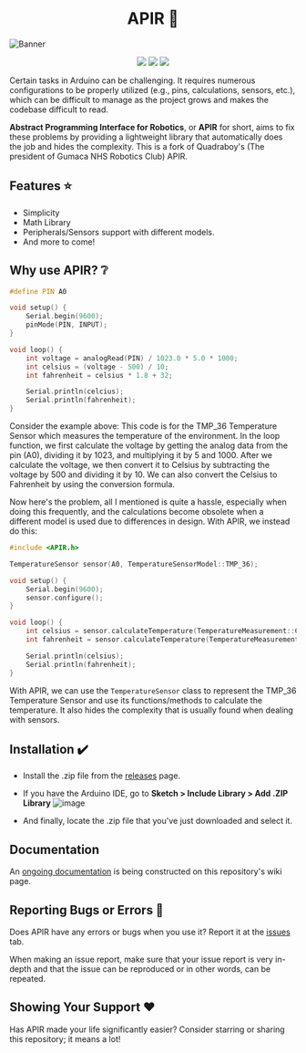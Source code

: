 <h1 align="center">APIR 📘</h1>

![Banner](https://user-images.githubusercontent.com/79918051/236221117-d6bc9b7e-42a3-44cb-b58d-9386f9ea6426.png)

</p>
<p align="center">
    <a href="https://img.shields.io/github/downloads/GNHS-Robotics-Club/APIR/total" alt="Downloads">
        <img src="https://img.shields.io/github/downloads/GNHS-Robotics-Club/APIR/total" /></a>
    <a href="https://img.shields.io/github/issues/GNHS-Robotics-Club/APIR" alt="Issues">
        <img src="https://img.shields.io/github/issues/GNHS-Robotics-Club/APIR" /></a>
    <a href="https://img.shields.io/github/last-commit/GNHS-Robotics-Club/APIR" alt="Commits">
        <img src="https://img.shields.io/github/last-commit/GNHS-Robotics-Club/APIR" /></a>
</p>

Certain tasks in Arduino can be challenging. It requires numerous configurations to be properly utilized (e.g., pins, calculations, sensors, etc.), which can be difficult to manage as the project grows and makes the codebase difficult to read. 

**Abstract Programming Interface for Robotics**, or **APIR** for short, aims to fix these problems by providing a lightweight library that automatically does the job and hides the complexity. This is a fork of Quadraboy's (The president of Gumaca NHS Robotics Club) APIR.

## Features ⭐
- Simplicity
- Math Library
- Peripherals/Sensors support with different models.
- And more to come!

## Why use APIR? ❔

```cpp
#define PIN A0

void setup() {
    Serial.begin(9600);
    pinMode(PIN, INPUT);
}

void loop() {
    int voltage = analogRead(PIN) / 1023.0 * 5.0 * 1000;
    int celsius = (voltage - 500) / 10;
    int fahrenheit = celsius * 1.8 + 32;

    Serial.println(celcius);
    Serial.println(fahrenheit);
}
```

Consider the example above: This code is for the TMP_36 Temperature Sensor which measures the temperature of the environment. In the loop function, we first calculate the voltage by getting the analog data from the pin (A0), dividing it by 1023, and multiplying it by 5 and 1000. After we calculate the voltage, we then convert it to Celsius by subtracting the voltage by 500 and dividing it by 10. We can also convert the Celsius to Fahrenheit by using the conversion formula.

Now here's the problem, all I mentioned is quite a hassle, especially when doing this frequently, and the calculations become obsolete when a different model is used due to differences in design. With APIR, we instead do this:

```cpp
#include <APIR.h>

TemperatureSensor sensor(A0, TemperatureSensorModel::TMP_36);

void setup() {
    Serial.begin(9600);
    sensor.configure();
}

void loop() {
    int celsius = sensor.calculateTemperature(TemperatureMeasurement::CELSIUS);
    int fahrenheit = sensor.calculateTemperature(TemperatureMeasurement::FAHRENHEIT);

    Serial.println(celsius);
    Serial.println(fahrenheit);
}
```
With APIR, we can use the ```TemperatureSensor``` class to represent the TMP_36 Temperature Sensor and use its functions/methods to calculate the temperature. It also hides the complexity that is usually found when dealing with sensors.

## Installation ✔️
- Install the .zip file from the [releases](https://github.com/GNHS-Robotics-Club/APIR/releases) page.

- If you have the Arduino IDE, go to **Sketch > Include Library > Add .ZIP Library**
![image](https://user-images.githubusercontent.com/79918051/235280104-cad9c829-4d14-4910-9f49-2e85e458fb63.png)

- And finally, locate the .zip file that you've just downloaded and select it.

## Documentation

An [ongoing documentation](https://github.com/GNHS-Robotics-Club/APIR/wiki) is being constructed on this repository's wiki page.

## Reporting Bugs or Errors 🐛
Does APIR have any errors or bugs when you use it? Report it at the [issues](https://github.com/GNHS-Robotics-Club/APIR/issues) tab.

When making an issue report, make sure that your issue report is very in-depth and that the issue can be reproduced or in other words, can be repeated.

## Showing Your Support ❤️
Has APIR made your life significantly easier? Consider starring or sharing this repository; it means a lot!
